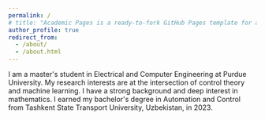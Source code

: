 ```yaml
---
permalink: /
# title: "Academic Pages is a ready-to-fork GitHub Pages template for academic personal websites"
author_profile: true
redirect_from: 
  - /about/
  - /about.html
---
```


I am a master's student in Electrical and Computer Engineering at Purdue University. My research interests are at the intersection of control theory and machine learning. I have a strong background and deep interest in mathematics. I earned my bachelor's degree in Automation and Control from Tashkent State Transport University, Uzbekistan, in 2023. 
